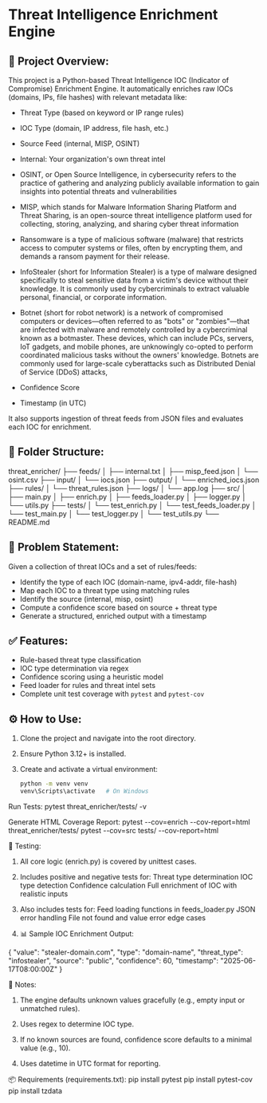 Threat Intelligence Enrichment Engine
===========================================

📌 Project Overview:
---------------------
This project is a Python-based Threat Intelligence IOC (Indicator of Compromise) Enrichment Engine. It automatically enriches raw IOCs (domains, IPs, file hashes) with relevant metadata like:

- Threat Type (based on keyword or IP range rules)

- IOC Type (domain, IP address, file hash, etc.)

- Source Feed (internal, MISP, OSINT)

- Internal: Your organization's own threat intel

- OSINT, or Open Source Intelligence, in cybersecurity refers to the practice of gathering and analyzing publicly available information to gain insights into potential threats and vulnerabilities

- MISP, which stands for Malware Information Sharing Platform and Threat Sharing, is an open-source threat intelligence platform used for collecting, storing, analyzing, and sharing cyber threat information

- Ransomware is a type of malicious software (malware) that restricts access to computer systems or files, often by encrypting them, and demands a ransom payment for their release.

- InfoStealer (short for Information Stealer) is a type of malware designed specifically to steal sensitive data from a victim's device without their knowledge. It is commonly used by cybercriminals to extract valuable personal, financial, or corporate information.

- Botnet (short for robot network) is a network of compromised computers or devices—often referred to as "bots" or "zombies"—that are infected with malware and remotely controlled by a cybercriminal known as a botmaster. These devices, which can include PCs, servers, IoT gadgets, and mobile phones, are unknowingly co-opted to perform coordinated malicious tasks without the owners' knowledge. Botnets are commonly used for large-scale cyberattacks such as Distributed Denial of Service (DDoS) attacks, 

- Confidence Score

- Timestamp (in UTC)

It also supports ingestion of threat feeds from JSON files and evaluates each IOC for enrichment.

📂 Folder Structure:
---------------------
threat_enricher/
├── feeds/
│   ├── internal.txt
│   ├── misp_feed.json
│   └── osint.csv
├── input/
│   └── iocs.json
├── output/
│   └── enriched_iocs.json
├── rules/
│   └── threat_rules.json
├── logs/
│   └── app.log
├── src/
│   ├── main.py
│   ├── enrich.py
│   ├── feeds_loader.py
│   ├── logger.py
│   └── utils.py
├── tests/
│   └── test_enrich.py
│   └── test_feeds_loader.py
│   └── test_main.py
│   └── test_logger.py
│   └── test_utils.py
└── README.md


🧠 Problem Statement:
----------------------
Given a collection of threat IOCs and a set of rules/feeds:
- Identify the type of each IOC (domain-name, ipv4-addr, file-hash)
- Map each IOC to a threat type using matching rules
- Identify the source (internal, misp, osint)
- Compute a confidence score based on source + threat type
- Generate a structured, enriched output with a timestamp

✅ Features:
------------
- Rule-based threat type classification
- IOC type determination via regex
- Confidence scoring using a heuristic model
- Feed loader for rules and threat intel sets
- Complete unit test coverage with `pytest` and `pytest-cov`

⚙️ How to Use:
--------------
1. Clone the project and navigate into the root directory.

2. Ensure Python 3.12+ is installed.

3. Create and activate a virtual environment:
   ```bash
   python -m venv venv
   venv\Scripts\activate   # On Windows


Run Tests:
pytest threat_enricher/tests/ -v

Generate HTML Coverage Report:
pytest --cov=enrich --cov-report=html threat_enricher/tests/
pytest --cov=src tests/ --cov-report=html

🧪 Testing:

  1)  All core logic (enrich.py) is covered by unittest cases.

  2)  Includes positive and negative tests for:
        Threat type determination
        IOC type detection
        Confidence calculation
        Full enrichment of IOC with realistic inputs

  3)  Also includes tests for:
        Feed loading functions in feeds_loader.py
        JSON error handling
        File not found and value error edge cases

  4)  📊 Sample IOC Enrichment Output:

{
  "value": "stealer-domain.com",
  "type": "domain-name",
  "threat_type": "infostealer",
  "source": "public",
  "confidence": 60,
  "timestamp": "2025-06-17T08:00:00Z"
}

📝 Notes:

1) The engine defaults unknown values gracefully (e.g., empty input or unmatched rules).

2) Uses regex to determine IOC type.

3) If no known sources are found, confidence score defaults to a minimal value (e.g., 10).

4) Uses datetime in UTC format for reporting.

📦 Requirements (requirements.txt):
    pip install pytest
    pip install pytest-cov
    pip install tzdata
    
